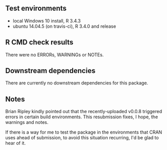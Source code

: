 ## Test environments
* local Windows 10 install, R 3.4.3
* ubuntu 14.04.5 (on travis-ci), R 3.4.0 and release

## R CMD check results
There were no ERRORs, WARNINGs or NOTEs.

## Downstream dependencies
There are currently no downstream dependencies for this package.

## Notes
Brian Ripley kindly pointed out that the recently-uploaded v0.0.8 
triggered errors in certain build environments.
This resubmission fixes, I hope, the warnings and notes.

If there is a way for me to test the package in the environments that CRAN
uses ahead of submission, to avoid this situation recurring, I'd be glad
to hear of it.

